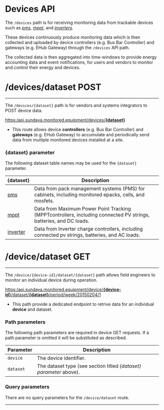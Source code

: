 # Devices API

The `/devices` path is for receiving monitoring data from trackable devices such as _[pms](https://docs.sundaya.monitored.equipment/docs/api.sundaya.monitored.equipment/0/c/Implementation/Device%20Datasets/pms%20Dataset)_, _[mppt](https://docs.sundaya.monitored.equipment/docs/api.sundaya.monitored.equipment/0/c/Implementation/Device%20Datasets/mppt%20Dataset)_, and _[inverters](https://docs.sundaya.monitored.equipment/docs/api.sundaya.monitored.equipment/0/c/Implementation/Device%20Datasets/inverter%20Dataset)_.

These devices continuously produce monitoring data which is then collected and uploaded by device controllers (e.g. Bus Bar Controller) and gateways (e.g. EHub Gateway) through the `/devices` API path.

The collected data is then aggregated into time-windows to provide energy accounting data and event notifications, for users and vendors to monitor and control their energy and devices.


# /devices/dataset POST
---

The `/devices/{dataset}` path is for vendors and systems integrators to POST device data.

[https:/api.sundaya.monitored.equipment/devices/**{dataset}**](https:/api.sundaya.monitored.equipment/devices/dataset/pms)

- This route allows device **controllers** (e.g. Bus Bar Controller) and **gateways** (e.g. EHub Gateway) to accumulate and periodically send data from multiple monitored devices installed at a site.

### {dataset} parameter ###

The following dataset table names may be used for the `{dataset}` parameter.

{dataset} | Description
--- | --- 
[pms](https://docs.sundaya.monitored.equipment/docs/api.sundaya.monitored.equipment/0/c/Implementation/Datasets/monitoring/pms) | Data from pack management systems (PMS) for cabinets, including monitored epacks, cells, and mosfets.
[mppt](https://docs.sundaya.monitored.equipment/docs/api.sundaya.monitored.equipment/0/c/Implementation/Datasets/monitoring/mppt) | Data from Maximum Power Point Tracking (MPPTcontrollers, including connected PV strings, batteries, and DC loads.
[inverter](https://docs.sundaya.monitored.equipment/docs/api.sundaya.monitored.equipment/0/c/Implementation/Datasets/monitoring/inverter) | Data from Inverter charge controllers, including connected pv strings, batteries, and AC loads.


# /device/dataset GET
---

The `/device/{device-id}/dataset/{dataset}` path allows field engineers to monitor an individual device during operation.
 
 [https:/api.sundaya.monitored.equipment/device/**{device-id}**/dataset/**{dataset}**/period/week/20150204/1](https:/api.sundaya.monitored.equipment/device/MPPT-01-002/dataset/mppt/period/week/20150204/1 "device=MPPT-01-002, dataset=mppt, period=week, epoch=20150204, duration=1")

- This path provide a dedicated endpoint to retrive data for an individual **device** and dataset. 

### Path parameters

The following path parameters are required in device GET requests. If a path parameter is omitted it will be substituted as described.    

Parameter | Description 
--- | --- 
`device` | The device identifier. 
`dataset` | The dataset type (see section titled _{dataset} parameter_ above). 

### Query parameters
There are no query parameters for the `/device/dataset` route.

---
